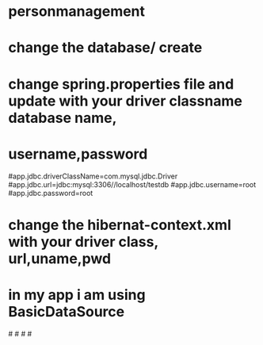 # personmanagement
# change the database/ create
# change spring.properties file and update with your driver classname database name,
# username,password
#app.jdbc.driverClassName=com.mysql.jdbc.Driver
#app.jdbc.url=jdbc:mysql:3306//localhost/testdb
#app.jdbc.username=root
#app.jdbc.password=root


# change the hibernat-context.xml with your driver class, url,uname,pwd
# in my app i am using BasicDataSource

#<property name="driverClassName" value="com.mysql.jdbc.Driver" />
#<property name="url" value="jdbc:mysql://localhost:3306/testdb" />
#<property name="username" value="root" />
#<property name="password" value="root" />